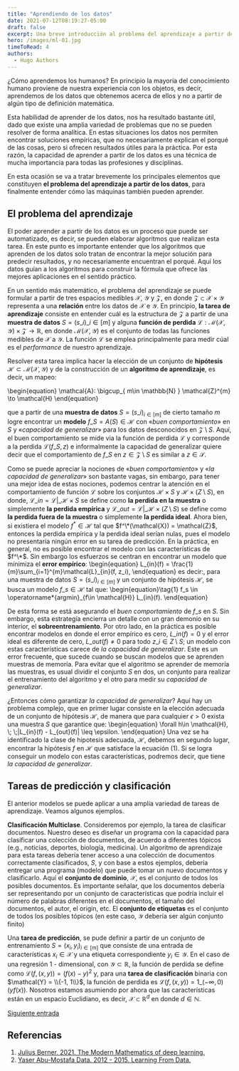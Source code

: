 ```yaml
---
title: "Aprendiendo de los datos"
date: 2021-07-12T08:19:27-05:00
draft: false
excerpt: Una breve introducción al problema del aprendizaje a partir de los datos.
hero: /images/ml-01.jpg
timeToRead: 4
authors:
  - Hugo Authors
---
```


¿Cómo aprendemos los humanos? En principio la mayoría del conocimiento humano proviene de nuestra experiencia con los objetos, es decir, aprendemos de los datos que obtenemos acerca de ellos y no a partir de algún tipo de definición matemática.

Esta habilidad de aprender de los datos, nos ha resultado bastante útil, dado que existe una amplia variedad de problemas que no se pueden resolver de forma analítica. En estas situaciones los datos nos permiten encontrar soluciones empíricas, que no necesariamente explican el porqué de las cosas, pero si ofrecen resultados útiles para la práctica. Por esta razón, la capacidad de aprender a partir de los datos es una técnica de mucha importancia para todas las profesiones y disciplinas.

En esta ocasión se va a tratar brevemente los principales elementos que constituyen **el problema del aprendizaje a partir de los datos**, para finalmente entender cómo las máquinas también pueden aprender.

## El problema del aprendizaje

El poder aprender a partir de los datos es un proceso que puede ser automatizado, es decir, se pueden elaborar algoritmos que realizan esta tarea. En este punto es importante entender que los algoritmos que aprenden de los datos solo tratan de encontrar la mejor solución para predecir resultados, y no necesariamente encuentran el porqué. Aquí los datos guían a los algoritmos para construir la fórmula que ofrece las mejores aplicaciones en el sentido práctico.

En un sentido más matemático, el problema del aprendizaje se puede formular a partir de tres espacios medibles $\mathcal{X}$, $\mathcal{Y}$ y $\mathcal{Z}$, en donde $\mathcal{Z} \subset \mathcal{X} \times \mathcal{Y}$ representa a una **relación** entre los datos de $\mathcal{X}$ e $\mathcal{Y}$. En principio, **la tarea de aprendizaje** consiste en entender cuál es la estructura de $\mathcal{Z}$ a partir de una **muestra de datos** $S=(s\_{i})\_{i\in [m]}$ y alguna **función de perdida** $\mathcal{L}: \mathcal{M}( \mathcal{X}, \mathcal{Y} )\times \mathcal{Z} \to \mathbb{R}$, en donde $\mathcal{M}( \mathcal{X}, \mathcal{Y} )$ es el conjunto de todas las funciones medibles de $\mathcal{X}$ a $\mathcal{Y}$. La función $\mathcal{L}$ se emplea principalmente para medir cúal es el _performance_ de nuestro aprendizaje.

Resolver esta tarea implica hacer la elección de un conjunto de **hipótesis** $\mathcal{H} \subset \mathcal{M}( \mathcal{X}, \mathcal{Y} )$ y de la construcción de un **algoritmo de aprendizaje**, es decir, un mapeo:

\begin{equation}
\mathcal{A}: \bigcup\_{ m\in \mathbb{N} } \mathcal{Z}^{m} \to \mathcal{H}
\end{equation}

que a partir de una **muestra de datos** $S = (s\_i)_{i\in[m]}$ de cierto tamaño $m$ logre encontrar un **modelo** $f\_S = A(S)\in \mathcal{H}$ con «_buen comportamiento_» en $S$ y «_capacidad de generalizar_» para los datos desconocidos en $\mathcal{Z} \setminus S$. Aquí, el buen comportamiento se mide via la función de perdida $\mathcal{L}$ y corresponde a la perdida $\mathcal{L}(f\_S, z)$ e informalmente la capacidad de generalizar quiere decir que el comportamiento de $f\_S$ en $z\in \mathcal{Z}\setminus S$ es similar a $z\in \mathcal{S}$.

Como se puede apreciar la nociones de «_buen comportamiento_» y «_la capacidad de generalizar_» son bastante vagas, sin embargo, para tener una mejor idea de estas nociones, podemos centrar la atención en el comportamiento de función $\mathcal{L}$ sobre los conjuntos $\mathcal{H}\times S$ y $\mathcal{H}\times (Z\setminus S)$, en donde, $\mathcal{L}\_{in} = \mathcal{L}|\_{\mathcal{H}\times S}$ se define como **la perdida en la muestra** o simplemente **la perdida empírica** y $\mathcal{L}\_{out} = \mathcal{L}|\_{\mathcal{H}\times (Z \setminus S)}$ se define como **la perdida fuera de la muestra** o simplemente **la perdida ideal**. Ahora bien, si existiera el modelo $f^*\in \mathcal{H}$ tal que $f^\*(\mathcal{X}) = \mathcal{Z}$, entonces la perdida empírica y la perdida ideal serían nulas, pues el modelo no presentaría ningún error en su tarea de predicción. En la práctica, en general, no es posible encontrar el modelo con las características de $f^\*$. Sin embargo los esfuerzos se centran en encontrar un modelo que mínimiza el **error empírico**: 
\begin{equation}
  L\_{in}(f) = \frac{1}{m}\sum\_{i=1}^{m}\mathcal{L}\_{in}(f, z_i),
\end{equation}
es decir:, para una muestra de datos $S = (s\_i)_{i \in[m]}$ y un conjunto de hipótesis $\mathcal{H}$, se busca un modelo $f\_s\in \mathcal{H}$ tal que:
\begin{equation}\tag{1}
f_s \in \operatorname\*{argmin}\_{f\in \mathcal{H}} L\_{in}(f).
\end{equation}

De esta forma se está asegurando el _buen comportamiento_ de $f\_{s}$ en $S$. Sin embargo, esta estrategía encierra un detalle con un gran demonio en su interior, el **sobreentrenamiento**. Por otro lado, en la práctica es posible encontrar modelos en donde el error empírico es cero, $L\_{in}(f) = 0$  y el error ideal es diferente de cero, $L\_{out}(f) \neq 0$ para todo $z\_i\in Z \setminus S$; un modelo con estas características carece de _la capacidad de generalizar_. Este es un error frecuente, que sucede cuando se buscan modelos que se aprenden muestras de memoría. Para evitar que el algoritmo se aprender de memoría las muestras, es usual dividir el conjunto $S$ en dos, un conjunto para realizar el entrenamiento del algoritmo y el otro para medir su _capacidad de generalizar_.

¿Entonces cómo garantizar _la capacidad de generalizar_? Aquí hay un problema complejo, que en primer lugar consiste en la elección adecuada de un conjunto de hipótesis $\mathcal{H}$, de manera que para cualquier $\epsilon > 0$ exista una muestra $S$ que garantice que:
\begin{equation}
  \forall h\in \mathcal{H}, \\; \\;|L\_{in}(f) - L\_{out}(f)| \leq \epsilon.
\end{equation}
Una vez se ha identificado la clase de hipotesis adecuada, $\mathcal{H}$, debemos en segundo lugar, encontrar la hipótesis $f$ en $\mathcal{H}$ que satisface la ecuación (1). Si se logra conseguir un modelo con estas características, podremos decir, que tiene _la capacidad de generalizar_.

## Tareas de predicción y clasificación

El anterior modelos se puede aplicar a una amplía variedad de tareas de aprendizaje. Veamos algunos ejemplos.

**Clasificación Multiclase**. Consideremos por ejemplo, la tarea de clasificar documentos. Nuestro deseo es diseñar un programa con la capacidad para clasificar una colección de documentos, de acuerdo a diferentes tópicos (e.g., noticias, deportes, biología, medicina). Un algoritmo de aprendizaje para esta tareas debería tener acceso a una colección de documentos correctamente clasificados, $S$, y con base a estos ejemplos, debería entregar una programa (modelo) que puede tomar un nuevo documentos y clasificarlo. Aquí el **conjunto de dominio**, $\mathcal{X}$, es el conjunto de todos los posibles documentos. Es importante señalar, que los documentos debería ser representando por un conjunto de características que podría incluir el número de palabras diferentes en el documentos, el tamaño del documentos, el autor, el origin, etc. El **conjunto de etiquetas**  es el conjunto de todos los posibles tópicos (en este caso, $\mathcal{Y}$ debería ser algún conjunto finito) 

Una **tarea de predicción**, se pude definir a partir de un conjunto de entrenamiento $S = (x_i, y_i)_{i\in[m]}$ que consiste de una entrada de características $x_i\in \mathcal{X}$ y una etiqueta correspondiente $y_i\in \mathcal{Y}$. En el caso de una regresión 1 - dimensional, con $\mathcal{Y} \subset \mathbb{R}$, la función de perdida se define como $\mathcal{L}(f, (x, y)) = (f(x) - y)^2$ y, para una **tarea de clasificación** binaria con $\mathcal{Y} = \\{-1, 1\\}$, la función de perdida es $\mathcal{L}(f, (x, y)) = 1\_{(-\infty, 0)}(yf(x)).$ Nosotros estamos asumiendo por ahora que las características están en un espacio Euclidiano, es decir, $\mathcal{X}\subset \mathbb{R}^{d}$ en donde $d\in \mathbb{N}$.

[Siguiente entrada](url)

## Referencias

1. [Julius Berner. 2021. The Modern Mathematics of deep learning.](https://deepai.org/publication/the-modern-mathematics-of-deep-learning)
2. [Yaser Abu-Mostafa Data. 2012 - 2015. Learning From Data.](https://work.caltech.edu/telecourse)
